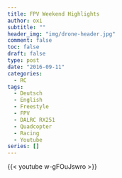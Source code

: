 ```yaml
---
title: FPV Weekend Highlights
author: oxi
subtitle: ""
header_img: "img/drone-header.jpg"
comment: false
toc: false
draft: false
type: post
date: "2016-09-11"
categories:
  - RC
tags:
  - Deutsch
  - English
  - Freestyle
  - FPV
  - DALRC RX251
  - Quadcopter
  - Racing
  - Youtube
series: []
---
```

{{< youtube w-gFOuJswro >}}
